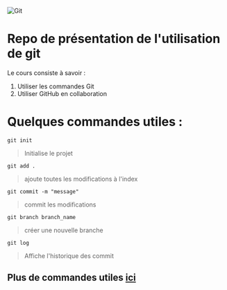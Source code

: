 ![Git](https://git-scm.com/images/logos/downloads/Git-Logo-2Color.png)
# Repo de présentation de l'utilisation de **git**
Le cours consiste à savoir :




1. Utiliser les commandes Git
2. Utiliser GitHub en collaboration



# Quelques commandes utiles :

`git init` 
> Initialise le projet

`git add .`
> ajoute toutes les modifications à l'index

`git commit -m "message"` 
> commit les modifications


`git branch branch_name`
> créer une nouvelle branche


`git log` 
> Affiche l'historique des commit

## Plus de commandes utiles [ici](https://gist.github.com/aquelito/8596717)

